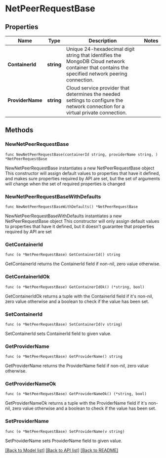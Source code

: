 # NetPeerRequestBase

## Properties

Name | Type | Description | Notes
------------ | ------------- | ------------- | -------------
**ContainerId** | **string** | Unique 24-hexadecimal digit string that identifies the MongoDB Cloud network container that contains the specified network peering connection. | 
**ProviderName** | **string** | Cloud service provider that determines the needed settings to configure the network connection for a virtual private connection. | 

## Methods

### NewNetPeerRequestBase

`func NewNetPeerRequestBase(containerId string, providerName string, ) *NetPeerRequestBase`

NewNetPeerRequestBase instantiates a new NetPeerRequestBase object
This constructor will assign default values to properties that have it defined,
and makes sure properties required by API are set, but the set of arguments
will change when the set of required properties is changed

### NewNetPeerRequestBaseWithDefaults

`func NewNetPeerRequestBaseWithDefaults() *NetPeerRequestBase`

NewNetPeerRequestBaseWithDefaults instantiates a new NetPeerRequestBase object
This constructor will only assign default values to properties that have it defined,
but it doesn't guarantee that properties required by API are set

### GetContainerId

`func (o *NetPeerRequestBase) GetContainerId() string`

GetContainerId returns the ContainerId field if non-nil, zero value otherwise.

### GetContainerIdOk

`func (o *NetPeerRequestBase) GetContainerIdOk() (*string, bool)`

GetContainerIdOk returns a tuple with the ContainerId field if it's non-nil, zero value otherwise
and a boolean to check if the value has been set.

### SetContainerId

`func (o *NetPeerRequestBase) SetContainerId(v string)`

SetContainerId sets ContainerId field to given value.


### GetProviderName

`func (o *NetPeerRequestBase) GetProviderName() string`

GetProviderName returns the ProviderName field if non-nil, zero value otherwise.

### GetProviderNameOk

`func (o *NetPeerRequestBase) GetProviderNameOk() (*string, bool)`

GetProviderNameOk returns a tuple with the ProviderName field if it's non-nil, zero value otherwise
and a boolean to check if the value has been set.

### SetProviderName

`func (o *NetPeerRequestBase) SetProviderName(v string)`

SetProviderName sets ProviderName field to given value.



[[Back to Model list]](../README.md#documentation-for-models) [[Back to API list]](../README.md#documentation-for-api-endpoints) [[Back to README]](../README.md)


